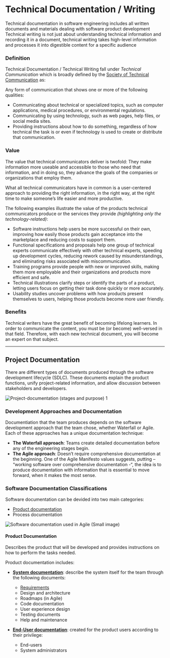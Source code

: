 # Technical Documentation / Writing

Technical documentation in software engineering includes all written documents and materials dealing with software product development
Technical writing is not just about understanding technical information and recording it in a document, technical writing takes high-level information and processes it into digestible content for a specific audience

### Definition

Technical Documentation / Technical Writing fall under *Technical Communication* which is broadly defined by the [Society of Technical Communication](https://www.stc.org/about-stc/defining-technical-communication/) as:

Any form of communication that shows one or more of the following qualities:

- Communicating about technical or specialized topics, such as computer applications, medical procedures, or environmental regulations.
- Communicating by using technology, such as web pages, help files, or social media sites.
- Providing instructions about how to do something, regardless of how technical the task is or even if technology is used to create or distribute that communication.

### Value

The value that technical communicators deliver is twofold: They make information more useable and accessible to those who need that information, and in doing so, they advance the goals of the companies or organizations that employ them.

What all technical communicators have in common is a user-centered approach to providing the right information, in the right way, at the right time to make someone’s life easier and more productive.

The following examples illustrate the value of the products technical communicators produce or the services they provide *(highlighting only the technology-related)*:

- Software instructions help users be more successful on their own, improving how easily those products gain acceptance into the marketplace and reducing costs to support them.
- Functional specifications and proposals help one group of technical experts communicate effectively with other technical experts, speeding up development cycles, reducing rework caused by misunderstandings, and eliminating risks associated with miscommunication.
- Training programs provide people with new or improved skills, making them more employable and their organizations and products more efficient and safe.
- Technical illustrations clarify steps or identify the parts of a product, letting users focus on getting their task done quickly or more accurately.
- Usability studies uncover problems with how products present themselves to users, helping those products become more user friendly.

### Benefits

Technical writers have the great benefit of becoming lifelong learners. 
In order to communicate the content, you must be (or become) well-versed in that field. Therefore, with each new technical document, you will become an expert on that subject.

------------------------------------------------------------------------------------------------------------

## Project Documentation

There are different types of documents produced through the software development lifecycle (SDLC). These documents explain the product functions, unify project-related information, and allow discussion between stakeholders and developers.

![Project-documentation (stages and purpose) 1](https://user-images.githubusercontent.com/60129693/113131069-05909380-921d-11eb-87af-eeaf410a1f1a.png)

### Development Approaches and Documentation

Documentiation that the team produces depends on the software development approach that the team chose, whether Waterfall or Agile. Each of these approaches has a unique documentation technique:

- **The Waterfall approach**: Teams create detailed documentation before any of the engineering stages begin.
- **The Agile approach**: Doesn’t require comprehensive documentation at the beginning. One of the Agile Manifesto values suggests, putting – “working software over comprehensive documentation -“, the idea is to produce documentation with information that is essential to move forward, when it makes the most sense.


### Software Documentation Classifications

Software documentation can be devided into two main categories:
- [Product documentation](https://github.com/SG-Eddin/Technical-Documentation-Best-Practices/blob/main/About-Technical-Documentation.md#product-documentation)
- Process documentation

![Software documentation used in Agile (Small image)](https://user-images.githubusercontent.com/60129693/113143472-77240e00-922c-11eb-9fd6-3f8d21d7d1cd.png)


 #### Product Documentation

Describes the product that will be developed and provides instructions on how to perform the tasks needed.

Product documentation includes:
- **[System documentation](https://github.com/SG-Eddin/Technical-Documentation-Best-Practices/tree/main/System-Documentation.md)**: describe the system itself for the team through the following documents:
  - [Requirements](https://github.com/SG-Eddin/Technical-Documentation-Best-Practices/tree/main/System-Documentation.md/Requirements.md)
  - Design and architecture
  - Roadmaps (in Agile)
  - Code documentation
  - User experience design
  - Testing documents
  - Help and maintenance
  
- **[End-User documentation](https://github.com/SG-Eddin/Technical-Documentation-Best-Practices/tree/main/EndUser-Documentation)**: created for the product users according to their privilege:
  - End-users
  - System administrators
